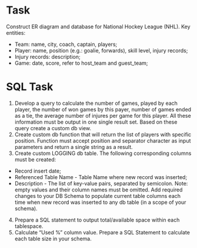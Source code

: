 # Task

Construct ER diagram and database for National Hockey League (NHL). 
Key entities:
- Team: name, city, coach, captain, players;
- Player: name, position (e.g.: goalie, forwards), skill level, injury records;
- Injury records: description;
- Game:  date, score, refer to host_team and guest_team;



# SQL Task
1. Develop a query to calculate the number of games, played by each player, the number of won games by this payer, number of games ended as a tie, the average number of injures per game for this player. All these information must be output in one single result set. Based on these query create a custom db view.
2. Create custom db function that will return the list of players with specific position. Function must accept position and separator character as input parameters and return a single string as a result.
3. Create custom LOGGING db table. The following corresponding columns must be
created:
- Record insert date;
- Referenced Table Name - Table Name where new record was inserted;
- Description - The list of key-value pairs, separated by semicolon. Note: empty
values and their column names must be omitted.
Add required changes to your DB Schema to populate current table columns each
time when new record was inserted to any db table (in a scope of your schema).
4. Prepare a SQL statement to output total/available space within each tablespace.
5. Calculate “Used %” column value.
Prepare a SQL Statement to calculate each table size in your schema.
